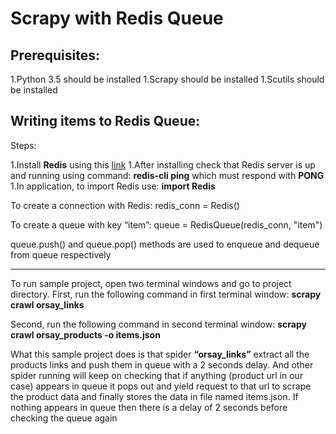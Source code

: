 Scrapy with Redis Queue
=======

## Prerequisites:

1.Python 3.5 should be installed
1.Scrapy should be installed
1.Scutils should be installed



## Writing items to Redis Queue:

Steps:

1.Install **Redis** using this [link](http://grainier.net/how-to-install-redis-in-ubuntu/)
1.After installing check that Redis server is up and running using command: **redis-cli ping** which must respond with **PONG**
1.In application, to import Redis use: **import Redis**

To create a connection with Redis:
redis_conn = Redis()

To create a queue with key “item”:
queue = RedisQueue(redis_conn, "item")

queue.push() and queue.pop() methods are used to enqueue and dequeue from queue respectively

----------------------------------------------------------------------------------------------------------------------------

To run sample project, open two terminal windows and go to project directory. First, run the following command in first terminal window:
**scrapy crawl orsay_links**

Second, run the following command in second terminal window:
**scrapy crawl orsay_products -o items.json**

What this sample project does is that spider **“orsay_links”** extract all the products links and push them in queue with a 2 seconds delay.
And other spider running will keep on checking that if anything (product url in our case) appears in queue it pops out and yield request to that url to scrape the product data and finally stores the data in file named items.json.
If nothing appears in queue then there is a delay of 2 seconds before checking the queue again








